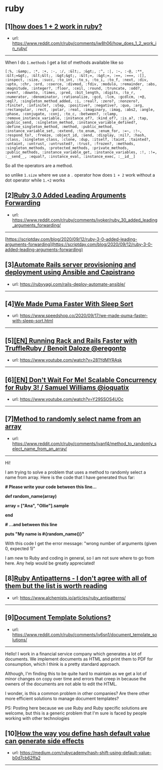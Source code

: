 # ruby
## [1][how does 1 + 2 work in ruby?](https://www.reddit.com/r/ruby/comments/iw8h06/how_does_1_2_work_in_ruby/)
- url: https://www.reddit.com/r/ruby/comments/iw8h06/how_does_1_2_work_in_ruby/
---
When I do `1.methods` I get a list of methods available like so  


    [:%, :&amp;, :*, :+, :-, :/, :&lt;, :&gt;, :^, :|, :~, :-@, :**, :&lt;=&gt;, :&lt;&lt;, :&gt;&gt;, :&lt;=, :&gt;=, :==, :===, :[], :inspect, :size, :succ, :to_int, :to_s, :to_i, :to_f, :next, :div, :upto, :chr, :ord, :coerce, :divmod, :fdiv, :modulo, :remainder, :abs, :magnitude, :integer?, :floor, :ceil, :round, :truncate, :odd?, :even?, :downto, :times, :pred, :bit_length, :digits, :to_r, :numerator, :denominator, :rationalize, :gcd, :lcm, :gcdlcm, :+@, :eql?, :singleton_method_added, :i, :real?, :zero?, :nonzero?, :finite?, :infinite?, :step, :positive?, :negative?, :quo, :arg, :rectangular, :rect, :polar, :real, :imaginary, :imag, :abs2, :angle, :phase, :conjugate, :conj, :to_c, :between?, :clamp, :remove_instance_variable, :instance_of?, :kind_of?, :is_a?, :tap, :public_send, :singleton_method, :instance_variable_defined?, :define_singleton_method, :method, :public_method, :instance_variable_set, :extend, :to_enum, :enum_for, :=~, :!~, :respond_to?, :freeze, :object_id, :send, :display, :nil?, :hash, :class, :singleton_class, :clone, :dup, :itself, :taint, :tainted?, :untaint, :untrust, :untrusted?, :trust, :frozen?, :methods, :singleton_methods, :protected_methods, :private_methods, :public_methods, :instance_variable_get, :instance_variables, :!, :!=, :__send__, :equal?, :instance_eval, :instance_exec, :__id__]

So all the operators are a method. 

so unlike `1.size` where we use a `.` operator how does `1 + 2` work without a dot operator while `1.+2` works
## [2][Ruby 3.0 Added Leading Arguments Forwarding](https://www.reddit.com/r/ruby/comments/ivoker/ruby_30_added_leading_arguments_forwarding/)
- url: https://www.reddit.com/r/ruby/comments/ivoker/ruby_30_added_leading_arguments_forwarding/
---
[https://scriptday.com/blog/2020/09/12/ruby-3-0-added-leading-arguments-forwarding](https://scriptday.com/blog/2020/09/12/ruby-3-0-added-leading-arguments-forwarding)
## [3][Automate Rails server provisioning and deployment using Ansible and Capistrano](https://www.reddit.com/r/ruby/comments/ivpbfc/automate_rails_server_provisioning_and_deployment/)
- url: https://rubyyagi.com/rails-deploy-automate-ansible/
---

## [4][We Made Puma Faster With Sleep Sort](https://www.reddit.com/r/ruby/comments/ivasiq/we_made_puma_faster_with_sleep_sort/)
- url: https://www.speedshop.co/2020/09/17/we-made-puma-faster-with-sleep-sort.html
---

## [5][[EN] Running Rack and Rails Faster with TruffleRuby / Benoit Daloze @eregontp](https://www.reddit.com/r/ruby/comments/ivcyyk/en_running_rack_and_rails_faster_with_truffleruby/)
- url: https://www.youtube.com/watch?v=281YdMYRAsk
---

## [6][[EN] Don't Wait For Me! Scalable Concurrency for Ruby 3! / Samuel Williams @ioquatix](https://www.reddit.com/r/ruby/comments/iv1dk1/en_dont_wait_for_me_scalable_concurrency_for_ruby/)
- url: https://www.youtube.com/watch?v=Y29SSOS4UOc
---

## [7][Method to randomly select name from an array](https://www.reddit.com/r/ruby/comments/ivanf4/method_to_randomly_select_name_from_an_array/)
- url: https://www.reddit.com/r/ruby/comments/ivanf4/method_to_randomly_select_name_from_an_array/
---
Hi!

I am trying to solve a problem that uses a method to randomly select a name from array. Here is the code that I have generated thus far:

**# Please write your code between this line...**

**def random\_name(array)**

**array = \["Ana", "Ollie"\].sample**

**end**

**# ...and between this line**

**puts "My name is #{random\_name()}"**

With this code I get the error message: "wrong number of arguments (given 0, expected 1)"

I am new to Ruby and coding in general, so I am not sure where to go from here. Any help would be greatly appreciated!
## [8][Ruby Antipatterns - I don't agree with all of them but the list is worth reading](https://www.reddit.com/r/ruby/comments/iv1pnm/ruby_antipatterns_i_dont_agree_with_all_of_them/)
- url: https://www.alchemists.io/articles/ruby_antipatterns/
---

## [9][Document Template Solutions?](https://www.reddit.com/r/ruby/comments/iv6sn1/document_template_solutions/)
- url: https://www.reddit.com/r/ruby/comments/iv6sn1/document_template_solutions/
---
Hello! I work in a financial service company which generates a lot of documents. We implement documents as HTML and print them to PDF for consumption, which I think is a pretty standard approach.

Although, I'm finding this to be quite hard to maintain as we get a lot of minor changes on copy over time and errors that creep in because the owners of the documents are not able to edit the HTML.

I wonder, is this a common problem in other companies? Are there other more efficient solutions to manage document templates?

PS: Posting here because we use Ruby and Ruby specific solutions are welcome, but this is a generic problem that I'm sure is faced by people working with other technologies
## [10][How the way you define hash default value can generate side effects](https://www.reddit.com/r/ruby/comments/iv3llq/how_the_way_you_define_hash_default_value_can/)
- url: https://medium.com/rubycademy/hash-shift-using-default-value-b0d7cb62ffa2
---

